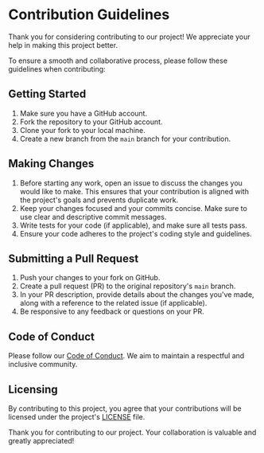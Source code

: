 # Contribution Guidelines

Thank you for considering contributing to our project! We appreciate your help in making this project better.

To ensure a smooth and collaborative process, please follow these guidelines when contributing:

## Getting Started

1. Make sure you have a GitHub account.
2. Fork the repository to your GitHub account.
3. Clone your fork to your local machine.
4. Create a new branch from the `main` branch for your contribution.

## Making Changes

1. Before starting any work, open an issue to discuss the changes you would like to make. This ensures that your contribution is aligned with the project's goals and prevents duplicate work.
2. Keep your changes focused and your commits concise. Make sure to use clear and descriptive commit messages.
3. Write tests for your code (if applicable), and make sure all tests pass.
4. Ensure your code adheres to the project's coding style and guidelines.

## Submitting a Pull Request

1. Push your changes to your fork on GitHub.
2. Create a pull request (PR) to the original repository's `main` branch.
3. In your PR description, provide details about the changes you've made, along with a reference to the related issue (if applicable).
4. Be responsive to any feedback or questions on your PR.

## Code of Conduct

Please follow our [Code of Conduct](CODE_OF_CONDUCT.md). We aim to maintain a respectful and inclusive community.

## Licensing

By contributing to this project, you agree that your contributions will be licensed under the project's [LICENSE](LICENSE) file.

Thank you for contributing to our project. Your collaboration is valuable and greatly appreciated!
